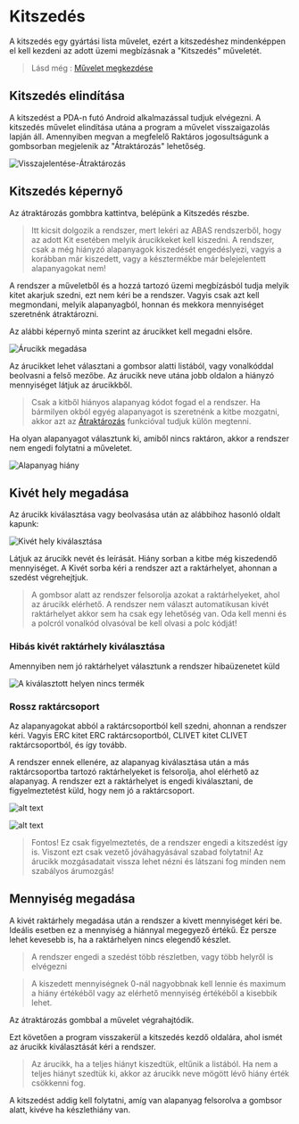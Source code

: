 # Kitszedés

A kitszedés egy gyártási lista művelet, ezért a kitszedéshez mindenképpen el kell kezdeni az adott üzemi megbízásnak a "Kitszedés" műveletét.

> Lásd még : [Művelet megkezdése](../Gyartas/Muvelet-megkezdese)

## Kitszedés elindítása

A kitszedést a PDA-n futó Android alkalmazással tudjuk elvégezni. A kitszedés művelet elindítása utána a program a művelet visszaigazolás lapján áll. Amennyiben megvan a megfelelő Raktáros jogosultságunk a gombsorban megjelenik az "Átraktározás" lehetőség.

![Visszajelentése-Átraktározás](image.png)

## Kitszedés képernyő

Az átraktározás gombbra kattintva, belépünk a Kitszedés részbe.

> Itt kicsit dolgozik a rendszer, mert lekéri az ABAS rendszerből, hogy az adott Kit esetében melyik árucikkeket kell kiszedni. A rendszer, csak a még hiányzó alapanyagok kiszedését engedéslyezi, vagyis a korábban már kiszedett, vagy a késztermékbe már belejelentett alapanyagokat nem!

A rendszer a műveletből és a hozzá tartozó üzemi megbízásból tudja melyik kitet akarjuk szedni, ezt nem kéri be a rendszer. Vagyis csak azt kell megmondani, melyik alapanyagból, honnan és mekkora mennyiséget szeretnénk átraktározni.

Az alábbi képernyő minta szerint az árucikket kell megadni elsőre.

![Árucikk megadása](image-1.png)

Az árucikket lehet választani a gombsor alatti listából, vagy vonalkóddal beolvasni a felső mezőbe.
Az árucikk neve utána jobb oldalon a hiányzó mennyiséget látjuk az árucikkből.

> Csak a kitből hiányos alapanyag kódot fogad el a rendszer. Ha bármilyen okból egyég alapanyagot is szeretnénk a kitbe mozgatni, akkor azt az [Átraktározás](./Atraktarozas) funkcióval tudjuk külön megtenni.

Ha olyan alapanyagot választunk ki, amiből nincs raktáron, akkor a rendszer nem engedi folytatni a műveletet.

![Alapanyag hiány](image-6.png)

## Kivét hely megadása

Az árucikk kiválasztása vagy beolvasása után az alábbihoz hasonló oldalt kapunk:

![Kivét hely kiválasztása](image-2.png)

Látjuk az árucikk nevét és leírását. Hiány sorban a kitbe még kiszedendő mennyiséget.
A Kivét sorba kéri a rendszer azt a raktárhelyet, ahonnan a szedést végrehejtjuk.

> A gombsor alatt az rendszer felsorolja azokat a raktárhelyeket, ahol az árucikk elérhető. A rendszer nem választ automatikusan kivét raktárhelyet akkor sem ha csak egy lehetőség van. Oda kell menni és a polcról vonalkód olvasóval be kell olvasi a polc kódját!

### Hibás kivét raktárhely kiválasztása

Amennyiben nem jó raktárhelyet választunk a rendszer hibaüzenetet küld

![A kiválasztott helyen nincs termék](image-3.png)

### Rossz raktárcsoport

Az alapanyagokat abból a raktárcsoportból kell szedni, ahonnan a rendszer kéri. Vagyis ERC kitet ERC raktárcsoportból, CLIVET kitet CLIVET raktárcsoportból, és így tovább.

A rendszer ennek ellenére, az alapanyag kiválasztása után a más raktárcsoportba tartozó raktárhelyeket is felsorolja, ahol elérhető az alapanyag. A rendszer ezt a raktárhelyet is engedi kiválasztani, de figyelmeztetést küld, hogy nem jó a raktárcsoport.

![alt text](image-4.png)

![alt text](image-5.png)

> Fontos! Ez csak figyelmeztetés, de a rendszer engedi a kitszedést így is. Viszont ezt csak vezető jóváhagyásával szabad folytatni! Az árucikk mozgásadatait vissza lehet nézni és látszani fog minden nem szabályos árumozgás!

## Mennyiség megadása

A kivét raktárhely megadása után a rendszer a kivett mennyiséget kéri be. Ideális esetben ez a mennyiség a hiánnyal megegyező értékű. Ez persze lehet kevesebb is, ha a raktárhelyen nincs elegendő készlet.

> A rendszer engedi a szedést több részletben, vagy több helyről is elvégezni

> A kiszedett mennyiségnek 0-nál nagyobbnak kell lennie és maximum a hiány értékéből vagy az elérhető mennyiség értékéből a kisebbik lehet.

Az átraktározás gombbal a művelet végrahajtódik.

Ezt követően a program visszakerül a kitszedés kezdő oldalára, ahol ismét az árucikk kiválasztását kéri a rendszer.

> Az árucikk, ha a teljes hiányt kiszedtük, eltűnik a listából. Ha nem a teljes hiányt szedtük ki, akkor az árucikk neve mögött lévő hiány érték csökkenni fog.

A kitszedést addig kell folytatni, amíg van alapanyag felsorolva a gombsor alatt, kivéve ha készlethiány van.



